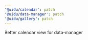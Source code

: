 ```yaml
---
'@uidu/calendar': patch
'@uidu/data-manager': patch
'@uidu/gallery': patch
---
```


Better calendar view for data-manager
